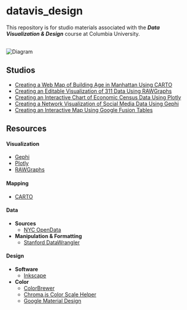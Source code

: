 # datavis_design
This repository is for studio materials associated with the ***Data Visualization &amp; Design*** course at Columbia University.<br/><br/>

![Diagram](https://github.com/emilyfuhrman/datavis_design/blob/master/Images/node_link.png)

## Studios
* [Creating a Web Map of Building Age in Manhattan Using CARTO](https://github.com/emilyfuhrman/datavis_design/blob/master/2017_Summer/Studios/01_Creating_a_Web_Map_of_Building_Age_in_Manhattan_Using_CARTO.md)
* [Creating an Editable Visualization of 311 Data Using RAWGraphs](https://github.com/emilyfuhrman/datavis_design/blob/master/2017_Summer/Studios/02_Creating_an_Editable_Visualization_of_311_Data_Using_RAWGraphs.md)
* [Creating an Interactive Chart of Economic Census Data Using Plotly](https://github.com/emilyfuhrman/datavis_design/blob/master/2017_Summer/Studios/03_Creating_an_Interactive_Chart_of_Economic_Census_Data_Using_Plotly.md)
* [Creating a Network Visualization of Social Media Data Using Gephi](https://github.com/emilyfuhrman/datavis_design/blob/master/2017_Summer/Studios/04_Creating_a_Network_Visualization_of_Social_Media_Data_Using_Gephi.md)
* [Creating an Interactive Map Using Google Fusion Tables](https://github.com/emilyfuhrman/datavis_design/blob/master/2017_Summer/Studios/05_Creating_an_Interactive_Map_Using_Google_Fusion_Tables.md)

## Resources

#### Visualization
* [Gephi](https://gephi.org/)
* [Plotly](https://plot.ly/)
* [RAWGraphs](http://app.rawgraphs.io/)

#### Mapping
* [CARTO](carto.com)

#### Data
* **Sources**
	* [NYC OpenData](https://opendata.cityofnewyork.us/)
* **Manipulation &amp; Formatting**
	* [Stanford DataWrangler](http://vis.stanford.edu/wrangler/app/)

#### Design
* **Software**
  * [Inkscape](https://inkscape.org/en/)
* **Color**
  * [ColorBrewer](http://colorbrewer2.org/)
  * [Chroma.js Color Scale Helper](https://gka.github.io/palettes/)
  * [Google Material Design](https://material.io/guidelines/style/color.html#color-color-palette)
